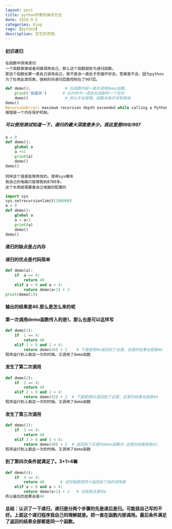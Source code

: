 ```yaml
---
layout: post
title: python列表的操作方法
date: 2018-9-3
categories: blog
tags: [python]
description: 文艺的流氓。
---
```

#### 初识递归
```
在函数中调用递归
一个函数直接或者间接调用自己，那么这个函数就称为递归函数。
那这个函数如果一直自己调用自己，是不是会一直处于死循环状态，答案是不会，因为python为了杜绝此类现象，强制的将递归层数控制在了997层。
```
```python
def demo():               # 在函数内部一直在调用demo函数。
    print('我最帅')       # 在内存中一直会生成新的一个空间
    demo()                # 所以才会报错，函数本身并没有错误
demo()
RecursionError: maximum recursion depth exceeded while calling a Python object
报错是一个内存保护机制。
```
##### 可以使用测试知道一下，递归的最大深度是多少。我这里是998/997
```python
a = 0
def demo():
    global a
    a +=1
    print(a)
    demo()
demo()
```
```
同样这个值是能够修改的。使用sys模块
我自己的电脑只能够跑到8700多。
这个东西是需要看自己电脑的配置的
```
```python
import sys
sys.setrecursionlimit(100000)
a = 0
def demo():
    global a
    a = a+1
    print(a)
    demo()
demo()
```
#### 递归的缺点是占内存
#### 递归的优点是代码简单
```python
def demo(a):
    if  a == 4:
        return 40
    elif a > 0 and a < 4:
        return demo(a+1) + 2
print(demo(1))
```
#### 输出的结果是46.那么是怎么来的呢
#### 第一次调用demo函数传入的是1，那么也是可以这样写
```python
def demo(1):
    if  1 == 4:
        return 40
    elif 1 > 0 and 1 < 4:
        return demo(44) + 2    # 下面是把44返回到了这里。这里的结果也就是46
程序运行到上面这一次的时候。又调用了demo函数
```
#### 发生了第二次调用
```python
def demo(2):
    if  2 == 4:
        return 40
    elif 2 > 0 and 2 < 4:
        return demo(42) + 2  # 下面是把42返回到了这里。这里的结果也就是44
程序运行到上面这一次的时候。又调用了demo函数
```
#### 发生了第三次调用
```python
def demo(3):
    if  3 == 4:
        return 40
    elif 3 > 0 and 3 < 4:
        return demo(40) + 2  # 返回到了这里的demo函数内 这里的结果就是42.
程序运行到上面这一次的时候。又调用了demo函数
```
#### 到了第四次条件就满足了。3+1=4嘛
```python
def demo(4):
    if  4 == 4:
        return 40       # 这时候是把四十返回给了他的调用者
    elif a > 0 and a < 4:
        return demo(a+1) + 2   # 也就是这里的a
所以最后的结果会是46
```
#### 总结：认识了一下递归，递归是分两个步骤的先是递后是归。可能我自己写的不好。上面这个递归程序我自己的理解就是。把一直在函数内部调用。最后条件满足了返回的结果全部都是同一个函数。